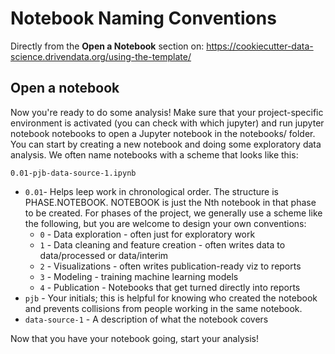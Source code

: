 # Notebook Naming Conventions

Directly from the **Open a Notebook** section on:
https://cookiecutter-data-science.drivendata.org/using-the-template/


## Open a notebook
Now you're ready to do some analysis! Make sure that your project-specific environment is activated (you can check with which jupyter) and run jupyter notebook notebooks to open a Jupyter notebook in the notebooks/ folder. You can start by creating a new notebook and doing some exploratory data analysis. We often name notebooks with a scheme that looks like this:

`0.01-pjb-data-source-1.ipynb`

- `0.01`- Helps leep work in chronological order. The structure is PHASE.NOTEBOOK. NOTEBOOK is just the Nth notebook in that phase to be created. For phases of the project, we generally use a scheme like the following, but you are welcome to design your own conventions:
  - `0` - Data exploration - often just for exploratory work
  - `1` - Data cleaning and feature creation - often writes data to data/processed or data/interim
  - `2` - Visualizations - often writes publication-ready viz to reports
  - `3` - Modeling - training machine learning models
  - `4` - Publication - Notebooks that get turned directly into reports
- `pjb` - Your initials; this is helpful for knowing who created the notebook and prevents collisions from people working in the same notebook.
- `data-source-1` - A description of what the notebook covers

Now that you have your notebook going, start your analysis!
